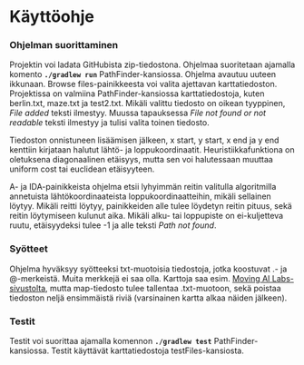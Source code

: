 # Käyttöohje

### Ohjelman suorittaminen 

Projektin voi ladata GitHubista zip-tiedostona. Ohjelmaa suoritetaan ajamalla komento **`./gradlew run`** PathFinder-kansiossa. Ohjelma avautuu uuteen ikkunaan. Browse files-painikkeesta voi valita ajettavan karttatiedoston. Projektissa on valmiina PathFinder-kansiossa karttatiedostoja, kuten berlin.txt, maze.txt ja test2.txt. Mikäli valittu tiedosto on oikean tyyppinen, *File added* teksti ilmestyy. Muussa tapauksessa *File not found or not readable* teksti ilmestyy ja tulisi valita toinen tiedosto. 

Tiedoston onnistuneen lisäämisen jälkeen, x start, y start, x end ja y end kenttiin kirjataan halutut lähtö- ja loppukoordinaatit. Heuristiikkafunktiona on oletuksena diagonaalinen etäisyys, mutta sen voi halutessaan muuttaa uniform cost tai euclidean etäisyyteen. 

A- ja IDA-painikkeista ohjelma etsii lyhyimmän reitin valitulla algoritmilla annetuista lähtökoordinaateista loppukoordinaatteihin, mikäli sellainen löytyy. Mikäli reitti löytyy, painikkeiden alle tulee löydetyn reitin pituus, sekä reitin löytymiseen kulunut aika. Mikäli alku- tai loppupiste on ei-kuljetteva ruutu, etäisyydeksi tulee -1 ja alle teksti *Path not found*.

### Syötteet

Ohjelma hyväksyy syötteeksi txt-muotoisia tiedostoja, jotka koostuvat .- ja @-merkeistä. Muita merkkejä ei saa olla. Karttoja saa esim. [Moving AI Labs-sivustolta](https://www.movingai.com/benchmarks/street/index.html), mutta map-tiedosto tulee tallentaa .txt-muotoon, sekä poistaa tiedoston neljä ensimmäistä riviä (varsinainen kartta alkaa näiden jälkeen).

### Testit

Testit voi suorittaa ajamalla komennon **`./gradlew test`** PathFinder-kansiossa. Testit käyttävät karttatiedostoja testFiles-kansiosta. 
